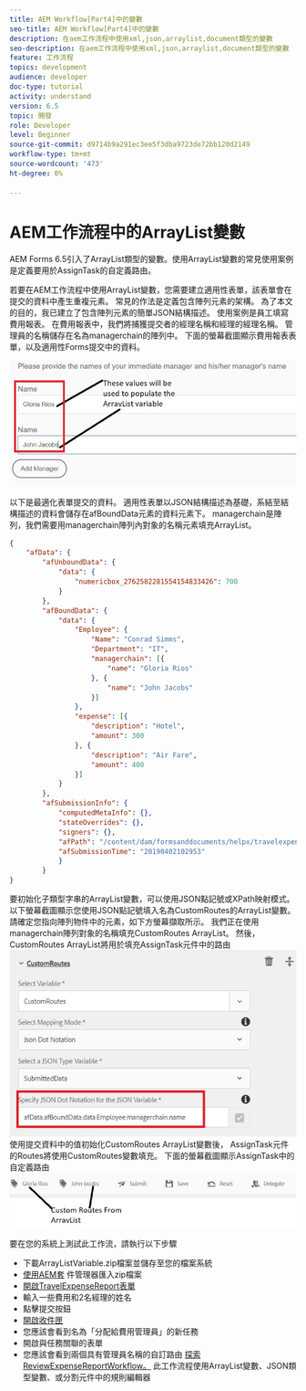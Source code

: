 ```yaml
---
title: AEM Workflow[Part4]中的變數
seo-title: AEM Workflow[Part4]中的變數
description: 在aem工作流程中使用xml,json,arraylist,document類型的變數
seo-description: 在aem工作流程中使用xml,json,arraylist,document類型的變數
feature: 工作流程
topics: development
audience: developer
doc-type: tutorial
activity: understand
version: 6.5
topic: 開發
role: Developer
level: Beginner
source-git-commit: d9714b9a291ec3ee5f3dba9723de72bb120d2149
workflow-type: tm+mt
source-wordcount: '473'
ht-degree: 0%

---
```



# AEM工作流程中的ArrayList變數

AEM Forms 6.5引入了ArrayList類型的變數。使用ArrayList變數的常見使用案例是定義要用於AssignTask的自定義路由。

若要在AEM工作流程中使用ArrayList變數，您需要建立適用性表單，該表單會在提交的資料中產生重複元素。 常見的作法是定義包含陣列元素的架構。 為了本文的目的，我已建立了包含陣列元素的簡單JSON結構描述。 使用案例是員工填寫費用報表。 在費用報表中，我們將捕獲提交者的經理名稱和經理的經理名稱。 管理員的名稱儲存在名為managerchain的陣列中。 下面的螢幕截圖顯示費用報表表單，以及適用性Forms提交中的資料。

![支出報告](assets/expensereport.jpg)

以下是最適化表單提交的資料。 適用性表單以JSON結構描述為基礎，系結至結構描述的資料會儲存在afBoundData元素的資料元素下。 managerchain是陣列，我們需要用managerchain陣列內對象的名稱元素填充ArrayList。

```json
{
    "afData": {
        "afUnboundData": {
            "data": {
                "numericbox_2762582281554154833426": 700
            }
        },
        "afBoundData": {
            "data": {
                "Employee": {
                    "Name": "Conrad Simms",
                    "Department": "IT",
                    "managerchain": [{
                        "name": "Gloria Rios"
                    }, {
                        "name": "John Jacobs"
                    }]
                },
                "expense": [{
                    "description": "Hotel",
                    "amount": 300
                }, {
                    "description": "Air Fare",
                    "amount": 400
                }]
            }
        },
        "afSubmissionInfo": {
            "computedMetaInfo": {},
            "stateOverrides": {},
            "signers": {},
            "afPath": "/content/dam/formsanddocuments/helpx/travelexpensereport",
            "afSubmissionTime": "20190402102953"
            }
        }
}
```

要初始化子類型字串的ArrayList變數，可以使用JSON點記號或XPath映射模式。 以下螢幕截圖顯示您使用JSON點記號填入名為CustomRoutes的ArrayList變數。 請確定您指向陣列物件中的元素，如下方螢幕擷取所示。 我們正在使用managerchain陣列對象的名稱填充CustomRoutes ArrayList。
然後， CustomRoutes ArrayList將用於填充AssignTask元件中的路由
![customroutes](assets/arraylist.jpg)
使用提交資料中的值初始化CustomRoutes ArrayList變數後， AssignTask元件的Routes將使用CustomRoutes變數填充。 下面的螢幕截圖顯示AssignTask中的自定義路由
![asingtask](assets/customactions.jpg)

要在您的系統上測試此工作流，請執行以下步驟

* 下載ArrayListVariable.zip檔案並儲存至您的檔案系統
* [使用AEM套](assets/arraylistvariable.zip) 件管理器匯入zip檔案
* [開啟TravelExpenseReport表單](http://localhost:4502/content/dam/formsanddocuments/helpx/travelexpensereport/jcr:content?wcmmode=disabled)
* 輸入一些費用和2名經理的姓名
* 點擊提交按鈕
* [開啟收件匣](http://localhost:4502/aem/inbox)
* 您應該會看到名為「分配給費用管理員」的新任務
* 開啟與任務關聯的表單
* 您應該會看到兩個具有管理員名稱的自訂路由
   [探索ReviewExpenseReportWorkflow。](http://localhost:4502/editor.html/conf/global/settings/workflow/models/ReviewExpenseReport.html) 此工作流程使用ArrayList變數、JSON類型變數、或分割元件中的規則編輯器

